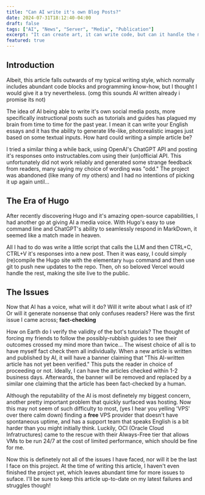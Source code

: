 ```yaml
---
title: "Can AI write it's own Blog Posts?"
date: 2024-07-31T18:12:40-04:00
draft: false
tags: ["AI", "News", "Server", "Media", "Publication"]
excerpt: "It can create art, it can write code, but can it handle the media?"
featured: true
---
```


## Introduction
Albeit, this article falls outwards of my typical writing style, which normally includes abundant code blocks and programming know-how, but I thought I would give it a try nevertheless. (omg this sounds AI written already i promise its not)

The idea of AI being able to write it's own social media posts, more specifically instructional posts such as tutorials and guides has plagued my brain from time to time for the past year. I mean it can write your English essays and it has the ability to generate life-like, photorealistic images just based on some textual inputs. How hard could writing a simple article be?  

I tried a similar thing a while back, using OpenAI's ChatGPT API and posting it's responses onto instructables.com using their (un)official API. This unfortunately did not work reliably and generated some strange feedback from readers, many saying my choice of wording was "odd."
The project was abandoned (like many of my others) and I had no intentions of picking it up again until...

## The Era of Hugo
After recently discovering Hugo and it's amazing open-source capabilities, I had another go at giving AI a media voice. With Hugo's easy to use command line and ChatGPT's ability to seamlessly respond in MarkDown, it seemed like a match made in heaven.  

All I had to do was write a little script that calls the LLM and then CTRL+C, CTRL+V it's responses into a new post. Then it was easy, I could simply (re)compile the Hugo site with the elementary `hugo` command and then use git to push new updates to the repo. Then, oh so beloved Vercel would handle the rest, making the site live to the public.

## The Issues
Now that AI has a voice, what will it do? Will it write about what I ask of it? Or will it generate nonsense that only confuses readers? Here was the first issue I came across; **fact-checking**  

How on Earth do I verify the validity of the bot's tutorials? The thought of forcing my friends to follow the possibly-rubbish guides to see their outcomes crossed my mind more than twice... The wisest choice of all is to have myself fact check them all individually. When a new article is written and published by AI, it will have a banner claiming that "This AI-written article has not yet been verified." This puts the reader in choice of proceeding or not. Ideally, I can have the articles checked within 1-2 business days. Afterwards, the banner will be removed and replaced by a similar one claiming that the article has been fact-checked by a human.

Although the reputability of the AI is most definetely my biggest concern, another pretty important problem that quickly surfaced was hosting.
Now this may not seem of such difficulty to most, (yes I hear you yelling 'VPS' over there calm down) finding a **free** VPS provider that doesn't have spontaneous uptime, and has a support team that speaks English is a bit harder than you might initially think. Luckily, OCI (Oracle Cloud Infratructures) came to the rescue with their Always-Free tier that allows VMs to be run 24/7 at the cost of limited performance, which should be fine for me.

Now this is definetely not all of the issues I have faced, nor will it be the last I face on this project. At the time of writing this article, I haven't even finished the project yet, which leaves abundant time for more issues to suface. I'll be sure to keep this article up-to-date on my latest failures and struggles though!